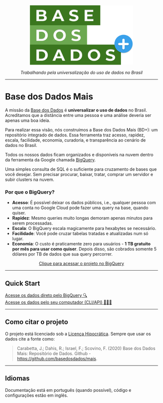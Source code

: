 <!-- Header -->
<p align="center">
  <a href="https://basedosdados.github.io/mais/">
    <img src="images/bdmais_logo.png" width="340" alt="Base dos Dados Mais">
  </a>
</p>

<p align="center">
    <em>Trabalhando pela universalização do uso de dados no Brasil</em>
</p>

---

# Base dos Dados Mais

A missão da [Base dos Dados](https://basedosdados.org/) é **universalizar o uso de dados** no Brasil. Acreditamos que a distância entre uma pessoa e uma análise deveria ser apenas uma boa ideia.

Para realizar essa visão, nós construímos a Base dos Dados Mais (BD+): um repositório integrado de dados. Essa ferramenta traz acesso, rapidez, escala, facilidade, economia, curadoria, e transparência ao cenário de dados no Brasil.

Todos os nossos dados ficam organizados e disponíveis na nuvem dentro da ferramenta da Google chamada [BigQuery](https://cloud.google.com/bigquery).

Uma simples consulta de SQL é o suficiente para cruzamento de bases que você desejar. Sem precisar procurar, baixar, tratar, comprar um servidor e subir clusters na nuvem.

### Por que o BigQuery?

- **Acesso**: É possível deixar os dados públicos, i.e., qualquer
  pessoa com uma conta no Google Cloud pode fazer uma query na base,
  quando quiser.
- **Rapidez**: Mesmo queries muito longas demoram apenas minutos para
  serem processadas.
- **Escala**: O BigQuery escala magicamente para hexabytes se necessário.
- **Facilidade**: Você pode cruzar tabelas tratadas e atualizadas num só lugar.
- **Economia**: O custo é praticamente zero para usuários - **1
  TB gratuito por mês para usar como quiser**. Depois disso, são cobrados
  somente 5 dólares por TB de dados que sua query percorrer.

<div align="center">
    <a align="center"
    href="https://console.cloud.google.com/bigquery?p=basedosdados&page=project"
    title="{{ lang.t('source.link.title')}}" class="md-button">
        Clique para acessar o projeto no BigQuery
    </a>
</div>


----

## Quick Start

<div class="row">
    <div class="column">
    <a style="width: 90%; text-align: center;"
    href="/access_data_bq"
    title="{{ lang.t('source.link.title')}}" class="md-button">
        Acesse os dados direto pelo BigQuery 🔍
    </a>
    </div>
    <div class="column">
    <a style="width: 90%; text-align: center;"
    href="/access_data_local"
    title="{{ lang.t('source.link.title')}}" class="md-button">
        Acesse os dados pelo seu computador (CLI/API) 👩🏻‍💻
    </a>
    </div>
</div>

-----
## Como citar o projeto

O projeto está licenciado sob a [Licença Hipocrática](https://firstdonoharm.dev/version/2/1/license.html). Sempre que usar os dados cite a fonte como:

> Carabetta, J.; Dahis, R.; Israel, F.; Scovino, F. (2020) Base dos Dados Mais: Repositório de Dados. Github - https://github.com/basedosdados/mais.

-----
## Idiomas

Documentação está em português (quando possível), código e configurações estão em inglês.
